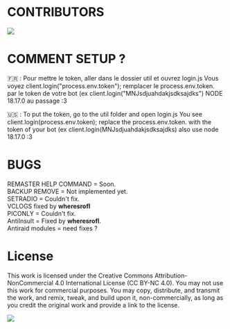 # CONTRIBUTORS
<a href="https://github.com/20ch/Winterway/graphs/contributors">
  <img src="https://contrib.rocks/image?repo=20ch/Winterway" />
</a>

# COMMENT SETUP ?

🇫🇷 : Pour mettre le token, aller dans le dossier util et ouvrez login.js
Vous voyez client.login("process.env.token");  remplacer le process.env.token. par le token de votre bot (ex client.login("MNJsdjuahdakjsdksajdks")
NODE 18.17.0 au passage :3 

🇺🇸 : To put the token, go to the util folder and open login.js You see client.login(process.env.token); replace the process.env.token. with the token of your bot (ex client.login(MNJsdjuahdakjsdksajdks) also use node 18.17.0 :3 

# BUGS

REMASTER HELP COMMAND = Soon. <br>
BACKUP REMOVE = Not implemented yet. <br>
SETRADIO = Couldn't fix. <br> 
VCLOGS fixed by **wheresrofl** <br>
PICONLY = Couldn't fix. <br>
AntiInsult = Fixed by **wheresrofl**. <br>
Antiraid modules = need fixes ? <br>

# License

This work is licensed under the Creative Commons Attribution-NonCommercial 4.0 International License (CC BY-NC 4.0). You may not use this work for commercial purposes. You may copy, distribute, and transmit the work, and remix, tweak, and build upon it, non-commercially, as long as you credit the original work and provide a link to the license.

<img src="https://img.shields.io/github/license/20ch/crowbot-remade-2024?style=for-the-badge&colorA=131820&colorB=FFFFFF&logo=markdown" />
